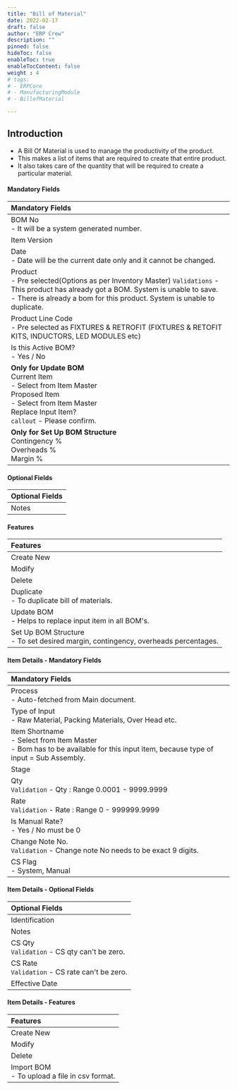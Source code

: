 ```yaml
---
title: "Bill of Material"
date: 2022-02-17
draft: false
author: "ERP Crew"
description: ""
pinned: false
hideToc: false
enableToc: true
enableTocContent: false
weight : 4
# tags: 
# - ERPCore 
# - ManufacturingModule
# - BillofMaterial

---
```


## Introduction

<!-- Helps to create list of input material required for production of finished goods over different processes. -->
- A Bill Of Material is used to manage the productivity of the product.
- This makes a list of items that are required to create that entire product.
- It also takes care of the quantity that will be required to create a particular material.

#### Mandatory Fields

<!-- |Mandatory Fields|  
  |:------|
  | BOM No <br> - Error code A - Invalid Bom no
  | Item Version
  | Date
  | Product <br> `Validations` - This product has already got a BOM. System is unable to save. <br> - There is already a bom for this product. System is unable to duplicate.
  | Product Line Code <br> - Fabrication, Louvre/Frame Assembly etc.
  | Is this Active BOM? <br> - Yes / No
  | **Only for Update BOM** <br> Current Item <br> - Select from Item Master <br> Proposed Item <br> - Select from Item Master <br> Replace Input Item?  <br> `callout` - Please confirm.
  | **Only for Set Up BOM Structure** <br> Contingency % <br> Overheads % <br> Margin % -->

  |Mandatory Fields|  
  |:------|
  | BOM No <br> - It will be a system generated number.
  | Item Version
  | Date <br> - Date will be the current date only and it cannot be changed.
  | Product <br> - Pre selected(Options as per Inventory Master) `Validations` - This product has already got a BOM. System is unable to save. <br> - There is already a bom for this product. System is unable to duplicate.
  | Product Line Code <br> - Pre selected as FIXTURES & RETROFIT (FIXTURES & RETOFIT KITS, INDUCTORS, LED MODULES etc)
  | Is this Active BOM? <br> - Yes / No
  | **Only for Update BOM** <br> Current Item <br> - Select from Item Master <br> Proposed Item <br> - Select from Item Master <br> Replace Input Item?  <br> `callout` - Please confirm.
  | **Only for Set Up BOM Structure** <br> Contingency % <br> Overheads % <br> Margin %

#### Optional Fields

|Optional Fields| 
  |:------|
  | Notes 
  

#### Features

|Features|   
  |:------|
  | Create New 
  | Modify
  | Delete
  | Duplicate <br> - To duplicate bill of materials.
  | Update BOM <br> - Helps to replace input item in all BOM's.
  | Set Up BOM Structure <br> - To set desired margin, contingency, overheads percentages.


#### Item Details - Mandatory Fields

<!-- |Mandatory Fields|  
  |:------|
  | Process <br> - Auto-fetched from Main document <br> - Error code C -  Invalid processid
  | Type of Input <br> - Raw Material, Packing Materials, Over Head etc. <br> - Error code H - For type SA, BOM must be present <br> - Error code K - Invalid type
  | Item Shortname <br> - Select from Item Master <br> - Bom has to be available for this input item, because type of input = Sub Assembly. <br> - Error code B -  Invalid item id <br> - Error code I - Input item cannot be same as Product
  | Stage <br> - RM, FG Loose, FG Packed, WIP 20% etc. <br> - Error code E - Stage must be 00,07 or 08
  | Qty <br> `Validation` - Qty : Range 0.0001 - 9999.9999 <br> - Error code D - Qty to be more than 0.0001
  | Rate  <br> `Validation` - Rate : Range 0 - 999999.9999 <br> - Error code G -  Invalid rate
  | Is Manual Rate? <br> - Yes / No <br> - Error code F - Is manual can be Y or N <br> - Error code J - If ismanual = N rate must be 0
  | Change Note No. <br> `Validation` - Change note No needs to be exact 9 digits.
  | CS Flag <br> - System, Manual -->

  |Mandatory Fields|  
  |:------|
  | Process <br> - Auto-fetched from Main document.
  | Type of Input <br> - Raw Material, Packing Materials, Over Head etc.
  | Item Shortname <br> - Select from Item Master <br> - Bom has to be available for this input item, because type of input = Sub Assembly.
  | Stage <br>
  | Qty <br> `Validation` - Qty : Range 0.0001 - 9999.9999 <br>
  | Rate  <br> `Validation` - Rate : Range 0 - 999999.9999 <br>
  | Is Manual Rate? <br> - Yes / No must be 0
  | Change Note No. <br> `Validation` - Change note No needs to be exact 9 digits.
  | CS Flag <br> - System, Manual
  

#### Item Details - Optional Fields

|Optional Fields| 
  |:------|
  | Identification
  | Notes  
  | CS Qty <br> `Validation` - CS qty can't be zero.
  | CS Rate <br> `Validation` - CS rate can't be zero.  
  | Effective Date  

#### Item Details - Features

|Features|   
  |:------|
  | Create New 
  | Modify
  | Delete   
  | Import BOM <br> - To upload a file in csv format.

<!-- ### Steps to create a bill of material
- Main level BOM creation:
  1. The BOM will be auto-generated by the system you cannot create it.
  2. Item version will be by default as 01 and the date of the BOM creation will be the current date and it cannot be modified or changed.
  3. The product needs to be selected with the given drop-down. Also, you get the privilege of searching for the product you want a BOM of.
  4. You will also get a drop-down for the product line of code.
  5. Notes are non-mandatory.
- Line level BOM creation:
  1.  The BOM number will be fetched from the main level along with the version and the product you have created on the main level.
  2. To create Line level BOM you need to fill in some mandatory fields.
  3. First, we need to select the process for the BOM item you are going to create.
  4. Followed with the process you need to select the type of input for a single item you are creating. For example, your type of inputs can be Raw materials, Packing materials, etc.
  5. Then you have to select the item you want to create the BOM for, there is a search bar below the drop-down where you can search the item based on the item name or item id.
  6. Once the item is selected you need to select the stage of that item. There will be a dropdown you can select anyone it.
  7. Quantity is mandatory and needs to be filled.
  8. Rate is based on the drop-down named 'is manual rate'. If the dropdown is selected as yes then the rate needs to be filled in the given form else the rate will be taken from the price master for the selected item.
  9. Identification and notes are no mandatory, you can fill them if required. -->
